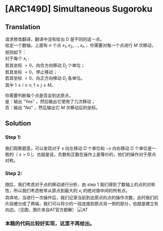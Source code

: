 # [ARC149D] Simultaneous Sugoroku

## Translation
请求修改翻译，翻译中没有给出 $D$ 是不同的这一点。\
给定一个数轴，上面有 $n$ 个点 $x_1,x_2,…,x_n$ ，你需要对每一个点进行 $M$ 次移动，规则如下：\
对于每个 $x_i$ :\
若其坐标 $>0$，向负方向移动 $D_j$ 个单位；\
若其坐标 $=0$，停止移动；\
若其坐标 $<0$，向正方向移动 $D_j$ 各单位。\
其中 $1 \leq i \leq n,1 \leq j \leq M$。

你需要判断每个点是否会到达原点，\
是：输出 "Yes" ，然后输出它使用了几次移动；\
否：输出 "No" ，然后输出它 $M$ 次移动后的坐标。

## Solution
### Step 1:
我们观察题意，可以发现对于 $x$ 向左移动 $D$ 个单位和 $-x$ 向右移动 $D$ 个单位是一致的（ $x>0$ )。也就是说，负数和正数在操作上是等价的，他们的操作对于原点对称。

### Step 2:
随后，我们考虑对于点的移动进行分析，由 step 1 我们得到了数轴上的点的对称性，所以我们考虑枚举从原点到最大的 $x_i$ 的绝对值中间的所有点。\
具体地，当进行一次操作后，我们记录当前到达原点的点的操作次数，此时我们的片段被分成了两端，我们可以将少的一段连接到原点另一侧的部分，也就是建立有向边。（见图，图片来自AT官方题解）
![AT](https://img.atcoder.jp/arc149/9aa345ea3aa518aa46d7cd6f112c0760.png)

### 本题的代码比较好实现，这里不再给出。